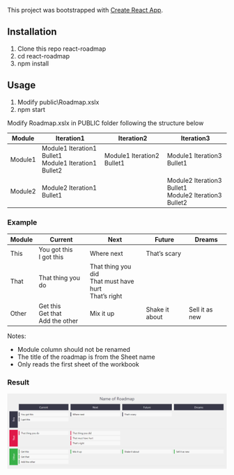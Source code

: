 This project was bootstrapped with [Create React App](https://github.com/facebook/create-react-app).

## Installation

1. Clone this repo react-roadmap
1. cd react-roadmap
1. npm install

## Usage

1. Modify public\Roadmap.xslx
1. npm start

Modify Roadmap.xslx in PUBLIC folder following the structure below

| Module  | Iteration1                                               | Iteration2                 | Iteration3                                               |
| ------- | -------------------------------------------------------- | -------------------------- | -------------------------------------------------------- |
| Module1 | Module1 Iteration1 Bullet1<br>Module1 Iteration1 Bullet2 | Module1 Iteration2 Bullet1 | Module1 Iteration3 Bullet1                               |
| Module2 | Module2 Iteration1 Bullet1                               |                            | Module2 Iteration3 Bullet1<br>Module2 Iteration3 Bullet2 |

### Example

| Module | Current                               | Next                                                      | Future         | Dreams         |
| ------ | ------------------------------------- | --------------------------------------------------------- | -------------- | -------------- |
| This   | You got this<br>I got this            | Where next                                                | That’s scary   |                |
| That   | That thing you do                     | That thing you did<br>That must have hurt<br>That’s right |                |                |
| Other  | Get this<br>Get that<br>Add the other | Mix it up                                                 | Shake it about | Sell it as new |

Notes:

- Module column should not be renamed
- The title of the roadmap is from the Sheet name
- Only reads the first sheet of the workbook

### Result

![alt text](./Roadmap.png 'Logo Title Text 1')
